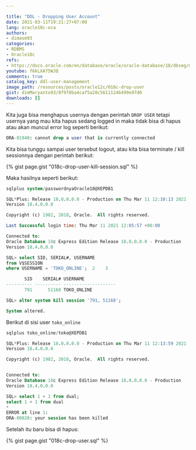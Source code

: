 ```yaml
---

title: "DDL - Dropping User Account"
date: 2021-03-11T19:21:27+07:00
lang: oracle18c-oca
authors:
- dimasm93
categories:
- RDBMS
- Oracle18c
refs: 
- https://docs.oracle.com/en/database/oracle/oracle-database/18/dbseg/managing-security-for-oracle-database-users.html#GUID-D036CFC9-CDB6-4679-80F5-B9A189E463DA
youtube: f6kLXA75WJQ
comments: true
catalog_key: ddl-user-management
image_path: /resources/posts/oracle12c/018c-drop-user
gist: dimMaryanto93/8f9f0ba4caf5a28c56111246499e97d0
downloads: []
---
```


Kita juga bisa menghapus usernya dengan perintah `DROP USER` tetapi usernya yang mau kita hapus sedang logged in maka tidak bisa di hapus atau akan muncul error log seperti berikut:

<!--more-->

```sql
ORA-01940: cannot drop a user that is currently connected
```

Kita bisa tunggu sampai user tersebut logout, atau kita bisa terminate / kill sessionnya dengan perintah berikut:

{% gist page.gist "018c-drop-user-kill-session.sql" %}

Maka hasilnya seperti berikut:

```sql
sqlplus system/passwordnyaOracle18@XEPDB1

SQL*Plus: Release 18.0.0.0.0 - Production on Thu Mar 11 12:10:13 2021
Version 18.4.0.0.0

Copyright (c) 1982, 2018, Oracle.  All rights reserved.

Last Successful login time: Thu Mar 11 2021 12:05:57 +00:00

Connected to:
Oracle Database 18c Express Edition Release 18.0.0.0.0 - Production
Version 18.4.0.0.0

SQL> select SID, SERIAL#, USERNAME
from V$SESSION
where USERNAME = 'TOKO_ONLINE';  2    3

       SID    SERIAL# USERNAME
---------- ---------- --------------------
       791      51168 TOKO_ONLINE

SQL> alter system kill session '791, 51168';

System altered.
```

Berikut di sisi user `toko_online`

```sql
sqlplus toko_online/toko@XEPDB1

SQL*Plus: Release 18.0.0.0.0 - Production on Thu Mar 11 12:13:59 2021
Version 18.4.0.0.0

Copyright (c) 1982, 2018, Oracle.  All rights reserved.


Connected to:
Oracle Database 18c Express Edition Release 18.0.0.0.0 - Production
Version 18.4.0.0.0

SQL> select 1 + 1 from dual;
select 1 + 1 from dual
*
ERROR at line 1:
ORA-00028: your session has been killed
```

Setelah itu baru bisa di hapus:

{% gist page.gist "018c-drop-user.sql" %}